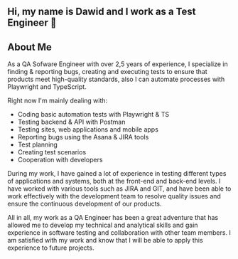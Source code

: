 ## Hi, my name is Dawid and I work as a Test Engineer 👋

## About Me

As a QA Sofware Engineer with over 2,5 years of experience, I specialize in finding & reporting bugs, creating and executing tests to ensure that products meet high-quality standards, also I can automate processes with Playwright and TypeScript. 

Right now I'm mainly dealing with: 
- Coding basic automation tests with Playwright & TS
- Testing backend & API with Postman
- Testing sites, web applications and mobile apps
- Reporting bugs using the Asana & JIRA tools
- Test planning
- Creating test scenarios
- Cooperation with developers

During my work, I have gained a lot of experience in testing different types of applications and systems, both at the front-end and back-end levels. I have worked with various tools such as JIRA and GIT, and have been able to work effectively with the development team to resolve quality issues and ensure the continuous development of our products.

All in all, my work as a QA Engineer has been a great adventure that has allowed me to develop my technical and analytical skills and gain experience in software testing and collaboration with other team members. I am satisfied with my work and know that I will be able to apply this experience to future projects.
